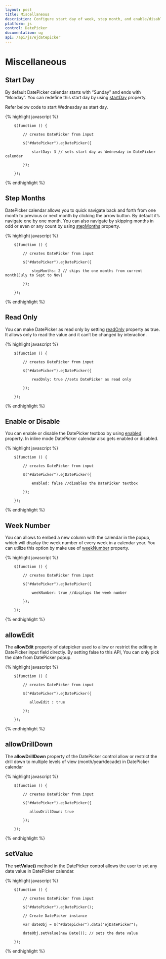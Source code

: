 ```yaml
---
layout: post
title: Miscellaneous
description: Configure start day of week, step month, and enable/disable
platform: js
control: DatePicker
documentation: ug
api: /api/js/ejdatepicker
---
```

# Miscellaneous 

## Start Day

By default DatePicker calendar starts with “Sunday” and ends with “Monday”. You can redefine this start day by using [startDay](https://help.syncfusion.com/api/js/ejdatepicker#members:startday) property.

Refer below code to start Wednesday as start day. 

{% highlight javascript %}

        $(function () {

            // creates DatePicker from input

            $("#datePicker").ejDatePicker({

                startDay: 3 // sets start day as Wednesday in DatePicker calendar

            });

        });

{% endhighlight %}

## Step Months

DatePicker calendar allows you to quick navigate back and forth from one month to previous or next month by clicking the arrow button. By default it’s navigate one by one month. You can also navigate by skipping months in odd or even or any count by using [stepMonths](https://help.syncfusion.com/api/js/ejdatepicker#members:stepmonths) property. 

{% highlight javascript %}

        $(function () {

            // creates DatePicker from input

            $("#datePicker").ejDatePicker({

                stepMonths: 2 // skips the one months from current month(July to Sept to Nov)

            });

        });

{% endhighlight %}

## Read Only

You can make DatePicker as read only by setting [readOnly](https://help.syncfusion.com/api/js/ejdatepicker#members:readonly) property as true. It allows only to read the value and it can’t be changed by interaction.

{% highlight javascript %}

        $(function () {

            // creates DatePicker from input

            $("#datePicker").ejDatePicker({

                readOnly: true //sets DatePicker as read only

            });

        });

{% endhighlight %}

## Enable or Disable

You can enable or disable the DatePicker textbox by using [enabled](https://help.syncfusion.com/api/js/ejdatepicker#members:enabled) property. In inline mode DatePicker calendar also gets enabled or disabled. 

{% highlight javascript %}

        $(function () {

            // creates DatePicker from input

            $("#datePicker").ejDatePicker({

                enabled: false //disables the DatePicker textbox

            });

        });

{% endhighlight %}

## Week Number

You can allows to embed a new column with the calendar in the popup, which will display the week number of every week in a calendar year. You can utilize this option by make use of [weekNumber](https://help.syncfusion.com/api/js/ejdatepicker#members:weeknumber) property.

{% highlight javascript %}

        $(function () {

            // creates DatePicker from input

            $("#datePicker").ejDatePicker({

                weekNumber: true //displays the week number 

            });

        });

{% endhighlight %}


## allowEdit

The **allowEdit** property of datepicker used to allow or restrict the editing in DatePicker input field directly. By setting false to this API, You can only pick the date from DatePicker popup.

{% highlight javascript %}

        $(function () {

            // creates DatePicker from input

            $("#datePicker").ejDatePicker({

               allowEdit : true 

            });

        });

{% endhighlight %}

## allowDrillDown

The **allowDrillDown** property of the DatePicker control allow or restrict the drill down to multiple levels of view (month/year/decade) in DatePicker calendar

{% highlight javascript %}

        $(function () {

            // creates DatePicker from input

            $("#datePicker").ejDatePicker({

               allowDrillDown: true  

            });

        });

{% endhighlight %}

## setValue

The **setValue()** method in the DatePicker control allows the user to set any date value in DatePicker calendar.

{% highlight javascript %}

        $(function () {

            // creates DatePicker from input

            $("#datePicker").ejDatePicker();

            // Create DatePicker instance

            var dateObj = $("#datepicker").data("ejDatePicker");

            dateObj.setValue(new Date()); // sets the date value

        });

{% endhighlight %}
